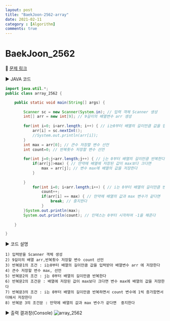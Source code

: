```yaml
---
layout: post
title: "BaekJoon-2562-array"
date: 2021-02-11
category : [Algorithm]
comments: true
---
```


# BaekJoon_2562

🎈 [문제 링크](https://www.acmicpc.net/problem/2562)

▶ JAVA 코드 

```java
import java.util.*;
public class array_2562 {

	public static void main(String[] args) {
		
		Scanner sc = new Scanner(System.in); // 입력 객체 Scanner 생성
		int[] arr = new int[9]; // 9길이의 배열변수 arr 생성
		
		for(int i=0; i<arr.length; i++) { // i는0부터 배열의 길이만큼 값을 입력받아 배열변수 arr 에 저장한다
			arr[i] = sc.nextInt();
			//System.out.println(arr[i]);
		}
		int max = arr[0]; // 큰수 저장할 변수 선언
		int count=0; // 반복횟수 저장할 변수 선언
		
		for(int j=0;j<arr.length;j++) { // j는 0부터 배열의 길이만큼 반복한다
			if(arr[j]>max) { // 만약에 배열에 저장된 값이 max보다 크다면
				max = arr[j]; // 변수 max에 배열의 값을 저장한다
			}
			
		}
			for(int i=0; i<arr.length;i++) { // i는 0부터 배열의 길이만큼 반복한다
				count++;
				if(arr[i] == max) { // 만약에 배열의 값과 max 변수가 같다면
					break; // 중지한다
				}
		}System.out.println(max);
		System.out.println(count); // 인덱스는 0부터 시작하여 -1을 해준다
		
	}

}
```

▶ 코드 설명

    1) 입력받을 Scanner 객체 생성
    2) 9길이의 배열 arr,반복횟수 저장할 변수 count 선언
	3) 반복문1의 조건 : i는0부터 배열의 길이만큼 값을 입력받아 배열변수 arr 에 저장한다
	4) 큰수 저장할 변수 max, 선언
	5) 반복문2의 조건 : j는 0부터 배열의 길이만큼 반복한다
	6) 반복문2의 조건문 : 배열에 저장된 값이 max보다 크다면 변수 max에 배열의 값을 저장한다
	7) 반복문3의 조건 : i는 0부터 배열의 길이만큼 반복하면서 count 변수에 1씩 증가함면서  더해서 저장한다
	8) 반복문 3의 조건문 : 만약에 배열의 값과 max 변수가 같다면  중지한다
	

▶ 출력 결과창(Console)
![array_2562](https://user-images.githubusercontent.com/65608960/107602535-40d70300-6c6d-11eb-89ee-c5482820ee79.JPG)
